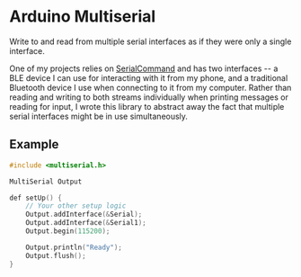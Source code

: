 # Arduino Multiserial

Write to and read from multiple serial interfaces as if they were only a single interface.

One of my projects relies on [SerialCommand](https://github.com/kroimon/Arduino-SerialCommand)
and has two interfaces -- a BLE device I can use for interacting with it from my phone, and
a traditional Bluetooth device I use when connecting to it from my computer.  Rather than reading
and writing to both streams individually when printing messages or reading for input, I wrote
this library to abstract away the fact that multiple serial interfaces might be in use simultaneously.

## Example

```c++
#include <multiserial.h>

MultiSerial Output

def setUp() {
    // Your other setup logic
    Output.addInterface(&Serial);
    Output.addInterface(&Serial1);
    Output.begin(115200);

    Output.println("Ready");
    Output.flush();
}
```
